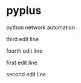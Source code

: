 # pyplus
python network automation

third edit line

fourth edit line

first edit line

second edit line
